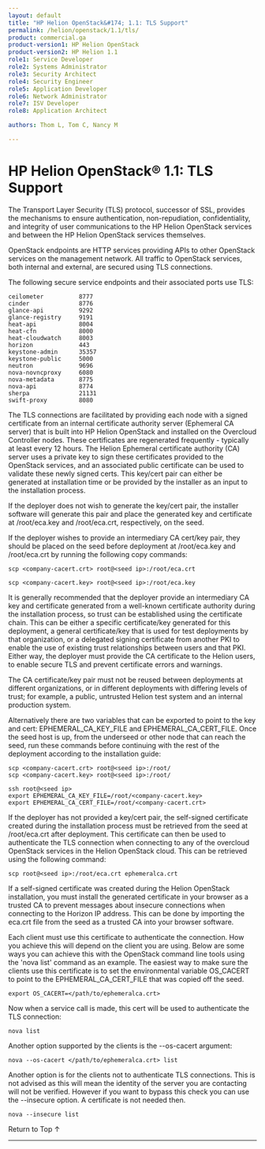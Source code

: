 ```yaml
---
layout: default
title: "HP Helion OpenStack&#174; 1.1: TLS Support"
permalink: /helion/openstack/1.1/tls/
product: commercial.ga
product-version1: HP Helion OpenStack
product-version2: HP Helion 1.1
role1: Service Developer
role2: Systems Administrator
role3: Security Architect
role4: Security Engineer
role5: Application Developer
role6: Network Administrator
role7: ISV Developer
role8: Application Architect

authors: Thom L, Tom C, Nancy M  

---
```

<!--PUBLISHED-->

<script>

function PageRefresh {
onLoad="window.refresh"
}

PageRefresh();

</script>

<!-- <p style="font-size: small;"> <a href="/helion/openstack/1.1/services/overview/">&#9664; PREV</a> | <a href="/helion/openstack/1.1/">&#9650; UP</a> | <a href="/helion/openstack/1.1/install/overview/">NEXT &#9654;</a> </p> -->

<!-- IMPORTANT!!! The HW support Matrix should be approved by:
* Gavin Brebner for Helion QA support
* Lynne Christofanelli  for HW Support qualified with hLinux
* Marty Duey for third party HW support (IHV Support)
-->

# HP Helion OpenStack&#174; 1.1: TLS Support

The Transport Layer Security (TLS) protocol, successor of SSL, provides the mechanisms to ensure authentication, non-repudiation, confidentiality, and integrity of user communications to the HP Helion OpenStack services and between the HP Helion OpenStack services themselves.

OpenStack endpoints are HTTP services providing APIs to other OpenStack services on the management network. All traffic to OpenStack services, both internal and external, are secured using  TLS connections.

The following secure service endpoints and their associated ports use TLS:

	ceilometer			8777
	cinder				8776
	glance-api			9292
	glance-registry		9191
	heat-api			8004
	heat-cfn			8000
	heat-cloudwatch		8003
	horizon				443
	keystone-admin		35357
	keystone-public		5000
	neutron				9696
	nova-novncproxy		6080
	nova-metadata		8775
	nova-api			8774
	sherpa				21131
	swift-proxy			8080

The TLS connections are facilitated by providing each node with a signed certificate from an internal certificate authority server (Ephemeral CA server) that is built into HP Helion OpenStack and installed on the Overcloud Controller nodes. These certificates are regenerated frequently - typically at least every 12 hours. The Helion Ephemeral certificate authority (CA) server uses a private key to sign these certificates provided to the OpenStack services, and an associated public certificate can be used to validate these newly signed certs. This key/cert pair can either be generated at installation time or be provided by the installer as an input to the installation process.  

If the deployer does not wish to generate the key/cert pair, the installer software will generate this pair and place the generated key and certificate at /root/eca.key and /root/eca.crt, respectively, on the seed.

If the deployer wishes to provide an intermediary CA cert/key pair, they should be placed on the seed before deployment at /root/eca.key and /root/eca.crt by running the following copy commands:

	scp <company-cacert.crt> root@<seed ip>:/root/eca.crt

	scp <company-cacert.key> root@<seed ip>:/root/eca.key

It is generally recommended that the deployer provide an intermediary CA key and certificate generated from a well-known certificate authority during the installation process, so trust can be established using the certificate chain. This can be either a specific certificate/key generated for this deployment, a general certificate/key that is used for test deployments by that organization, or a delegated signing certificate from another PKI to enable the use of existing trust relationships between users and that PKI. Either way, the deployer must provide the CA certificate to the Helion users, to enable secure TLS and prevent certificate errors and warnings.

The CA certificate/key pair must not be reused between deployments at different organizations, or in different deployments with differing levels of trust; for example, a public, untrusted Helion test system and an internal production system. 

Alternatively there are two variables that can be exported to point to the key and cert: EPHEMERAL&#095;CA&#095;KEY&#095;FILE and EPHEMERAL&#095;CA&#095;CERT&#095;FILE.
Once the seed host is up, from the underseed or other node that can reach the seed, run these commands before continuing with the rest of the deployment according to the installation guide:


	scp <company-cacert.crt> root@<seed ip>:/root/
	scp <company-cacert.key> root@<seed ip>:/root/

	ssh root@<seed ip>
	export EPHEMERAL_CA_KEY_FILE=/root/<company-cacert.key>
	export EPHEMERAL_CA_CERT_FILE=/root/<company-cacert.crt>


If the deployer has not provided a key/cert pair, the self-signed certificate created during the installation process must be retrieved from the seed at /root/eca.crt after deployment. This certificate can then be used to authenticate the TLS connection when connecting to any of the overcloud OpenStack services in the Helion OpenStack cloud. This can be retrieved using the following command:

	scp root@<seed ip>:/root/eca.crt ephemeralca.crt

If a self-signed certificate was created during the Helion OpenStack installation, you must install the generated certificate in your browser as a trusted CA to prevent messages about insecure connections when connecting to the Horizon IP address. This can be done by importing the eca.crt file from the seed as a trusted CA into your browser software.

Each client must use this certificate to authenticate the connection. How you achieve this will depend on the client you are using. Below are some ways you can achieve this with the OpenStack command line tools using the 'nova list' command as an example. The easiest way to make sure the clients use this certificate is to set the environmental variable OS&#095;CACERT to point to the EPHEMERAL&#095;CA&#095;CERT&#095;FILE that was copied off the seed.

	export OS_CACERT=</path/to/ephemeralca.crt>

Now when a service call is made, this cert will be used to authenticate the TLS connection:

	nova list

Another option supported by the clients is the --os-cacert argument:

	nova --os-cacert </path/to/ephemeralca.crt> list

Another option is for the clients not to authenticate TLS connections. This is not advised as this will mean the identity of the server you are contacting will not be verified. However if you want to bypass this check you can use the --insecure option. A certificate is not needed then.

	nova --insecure list

<a href="#top" style="padding:14px 0px 14px 0px; text-decoration: none;"> Return to Top &#8593; </a>

----
<!-- Sources:
http://docs.openstack.org/security-guide/content/introduction-to-ssl-tls.html
http://docs.openstack.org/security-guide/content/tls-proxies-and-http-services.html-->

<!-- Tom Cammann, Thom Leggett- SMEs Nova -->
